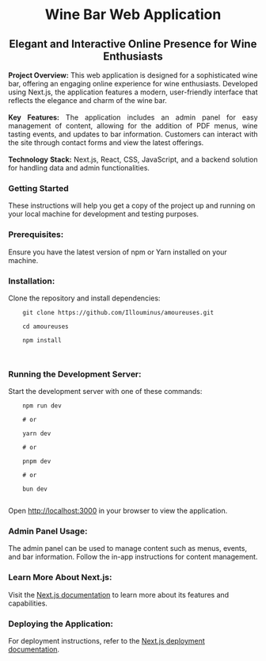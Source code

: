 <h1 align="center">Wine Bar Web Application</h1>
<h2 align="center">Elegant and Interactive Online Presence for Wine Enthusiasts</h2>

<div align="center" width="80%">
  <p align="justify">
    <b>Project Overview:</b> This web application is designed for a sophisticated wine bar, offering an engaging online experience for wine enthusiasts. Developed using Next.js, the application features a modern, user-friendly interface that reflects the elegance and charm of the wine bar.<br><br>
    <b>Key Features:</b> The application includes an admin panel for easy management of content, allowing for the addition of PDF menus, wine tasting events, and updates to bar information. Customers can interact with the site through contact forms and view the latest offerings.<br><br>
    <b>Technology Stack:</b> Next.js, React, CSS, JavaScript, and a backend solution for handling data and admin functionalities.
  </p>
</div>

<h3 align="left">Getting Started</h3>
<p align="left">
  These instructions will help you get a copy of the project up and running on your local machine for development and testing purposes.
</p>

<h3 align="left">Prerequisites:</h3>
<p align="left">
  Ensure you have the latest version of npm or Yarn installed on your machine.
</p>

<h3 align="left">Installation:</h3>
<p align="left">
  Clone the repository and install dependencies:<br>
  <code>
    git clone https://github.com/Illouminus/amoureuses.git<br>
    cd amoureuses<br>
    npm install<br>
  </code>
</p>

<h3 align="left">Running the Development Server:</h3>
<p align="left">
  Start the development server with one of these commands:<br>
  <code>
    npm run dev<br>
    # or<br>
    yarn dev<br>
    # or<br>
    pnpm dev<br>
    # or<br>
    bun dev<br>
  </code><br>
  Open <a href="http://localhost:3000">http://localhost:3000</a> in your browser to view the application.
</p>

<h3 align="left">Admin Panel Usage:</h3>
<p align="left">
  The admin panel can be used to manage content such as menus, events, and bar information. Follow the in-app instructions for content management.
</p>

<h3 align="left">Learn More About Next.js:</h3>
<p align="left">
  Visit the <a href="https://nextjs.org/docs">Next.js documentation</a> to learn more about its features and capabilities.
</p>

<h3 align="left">Deploying the Application:</h3>
<p align="left">
  For deployment instructions, refer to the <a href="https://nextjs.org/docs/deployment">Next.js deployment documentation</a>.
</p>
